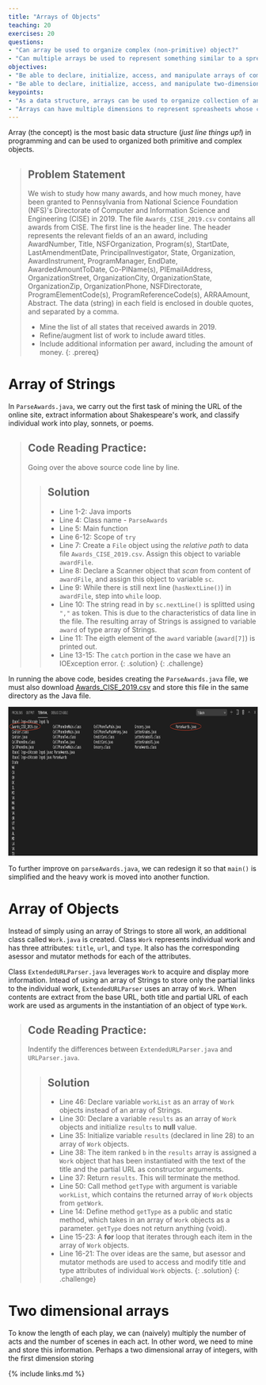 ```yaml
---
title: "Arrays of Objects"
teaching: 20
exercises: 20
questions:
- "Can array be used to organize complex (non-primitive) object?"
- "Can multiple arrays be used to represent something similar to a spreadsheet?"
objectives:
- "Be able to declare, initialize, access, and manipulate arrays of complex objects."
- "Be able to declare, initialize, access, and manipulate two-dimensional arrays."
keypoints:
- "As a data structure, arrays can be used to organize collection of any objects (of the same complex type."
- "Arrays can have multiple dimensions to represent spreasheets whose columns are of the same type and have the same length."
---
```


Array (the concept) is the most basic data structure (*just line things up!*) in programming and 
can be used to organized  both primitive and complex objects. 

> ## Problem Statement
> We wish to study how many awards, and how much money, have been granted to Pennsylvania
> from National Science Foundation (NFS)'s Directorate of Computer and Information Science
> and Engineering (CISE) in 2019. The file `Awards_CISE_2019.csv` contains all awards from 
> CISE. The first line is the header line. The header represents the relevant fields of an 
> an award, including AwardNumber, Title, NSFOrganization, Program(s), StartDate, 
> LastAmendmentDate, PrincipalInvestigator, State, Organization, AwardInstrument, 
> ProgramManager, EndDate, AwardedAmountToDate, Co-PIName(s), PIEmailAddress, 
> OrganizationStreet, OrganizationCity, OrganizationState, OrganizationZip,
> OrganizationPhone, NSFDirectorate, ProgramElementCode(s), ProgramReferenceCode(s),
> ARRAAmount, Abstract. The data (string) in each field is enclosed in double quotes, and
> separated by a comma. 
> - Mine the list of all states that received awards in 2019. 
> - Refine/augment list of work to include award titles. 
> - Include additional information per award, including the amount of money. 
{: .prereq}

# Array of Strings

In `ParseAwards.java`, we carry out the first task of mining the URL of the online site, 
extract information about Shakespeare's work, and classify individual work into play, sonnets, or poems. 

<script src="https://gist.github.com/linhbngo/d4dcf56c9d764b7f444e1452fcddc045.js?file=ParseAwards.java"></script>

> ## Code Reading Practice:
> 
> Going over the above source code line by line. 
>
> > ## Solution
> >  - Line 1-2: Java imports
> >  - Line 4: Class name - `ParseAwards`
> >  - Line 5: Main function
> >  - Line 6-12: Scope of `try` 
> >  - Line 7: Create a `File` object using the *relative path* to data file `Awards_CISE_2019.csv`. Assign this object to variable `awardFile`.
> >  - Line 8: Declare a Scanner object that *scan* from content of `awardFile`, and assign this object to variable `sc`. 
> >  - Line 9: While there is still next line (`hasNextLine()`) in `awardFile`, step into `while` loop. 
> >  - Line 10: The string read in by `sc.nextLine()` is splitted using `","` as token. This is due to the characteristics of data line in the file. The resulting array of Strings is assigned to variable `award` of type array of Strings.  
> >  - Line 11: The eigth element of the `award` variable (`award[7]`) is printed out.  
> >  - Line 13-15: The `catch` portion in the case we have an IOException error. 
> {: .solution}
{: .challenge}

In running the above code, besides creating the `ParseAwards.java` file, we must also download [Awards_CISE_2019.csv](awards-cise-2019) and store this 
file in the same directory as the Java file. 

<img src="../assets/fig/parseAwards.png" alt="Viewing data and source code for ParseAwards.java and then compile and run" style="height:300px">

To further improve on `parseAwards.java`, we can redesign it so that `main()` is simplified and the heavy work is moved into another function. 

# Array of Objects

Instead of simply using an array of Strings to store all work, an additional 
class called `Work.java` is created. Class `Work` represents individual work 
and has three attributes: `title`, `url`, and `type`. It also has the 
corresponding asessor and mutator methods for each of the attributes. 

<script src="https://gist.github.com/linhbngo/d4dcf56c9d764b7f444e1452fcddc045.js?file=Work.java"></script>

Class `ExtendedURLParser.java` leverages `Work` to acquire and display more information. 
Intead of using an array of Strings to store only the partial links to the individual work, 
`ExtendedURLParser` uses an array of `Work`. When contents are extract from the base URL, both 
title and partial URL of each work are used as arguments in the instantiation of an object of type `Work`. 

<script src="https://gist.github.com/linhbngo/d4dcf56c9d764b7f444e1452fcddc045.js?file=ExtendedURLParser.java"></script>

> ## Code Reading Practice:
> 
> Indentify the differences between `ExtendedURLParser.java` and `URLParser.java`. 
>
> > ## Solution
> >  - Line 46: Declare variable `workList` as an array of `Work` objects instead of an array of Strings.  
> >  - Line 30: Declare a variable `results` as an array of `Work` objects and initialize `results` to **null** value. 
> >  - Line 35: Initialize variable `results` (declared in line 28) to an array of `Work` objects. 
> >  - Line 38: The item ranked `b` in the `results` array is assigned a `Work` object that has been instantiated with the text of the title and the partial URL as constructor arguments. 
> >  - Line 37: Return `results`. This will terminate the method. 
> >  - Line 50: Call method `getType` with argument is variable `workList`, which contains the returned array of `Work` objects from `getWork`. 
> >  - Line 14: Define method `getType` as a public and static method, which takes in an array of `Work` objects as a parameter. `getType` does not return anything (void). 
> >  - Line 15-23: A **for** loop that iterates through each item in the array of `Work` objects. 
> >  - Line 16-21: The over ideas are the same, but asessor and mutator methods are used to access and modify title and type attributes of individual `Work` objects. 
> {: .solution}
{: .challenge}

# Two dimensional arrays

To know the length of each play, we can (naively) multiply the number of acts and the number of scenes in each act. In other word, we need to mine and store this information. Perhaps a two dimensional array of integers, with the first dimension storing 

{% include links.md %}
